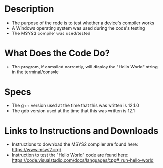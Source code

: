 # Description
- The purpose of the code is to test whether a device's compiler works 
- A Windows operating system was used during the code's testing
- The MSYS2 compiler was used/tested

# What Does the Code Do?
- The program, if compiled correctly, will display the "Hello World" string in the terminal/console

# Specs
- The g++ version used at the time that this was written is 12.1.0
- The gdb version used at the time that this was written is 12.1

# Links to Instructions and Downloads 
- Instructions to download the MSYS2 compiler are found here: https://www.msys2.org/ 
- Instruction to test the "Hello World" code are found here: https://code.visualstudio.com/docs/languages/cpp#_run-hello-world
